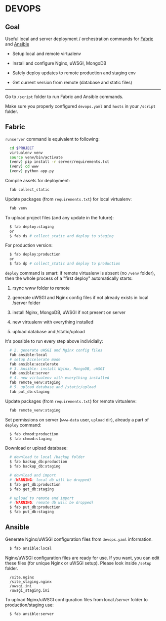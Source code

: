 DEVOPS
======

Goal
----

Useful local and server deployment / orchestration commands for
[Fabric](http://http://docs.fabfile.org/)
and [Ansible](http://ansible.cc)

* Setup local and remote virtualenv

* Install and configure Nginx, uWSGI, MongoDB

* Safely deploy updates to remote production and staging env

* Get current version from remote (database and static files)

---

Go to `/script` folder to run Fabric and Ansible commands.

Make sure you properly configured `devops.yaml` and `hosts` in your `/script`
folder.

Fabric
-------

`runserver` command is equivalent to following:

```bash  
  cd $PROJECT
  virtualenv venv  
  source venv/bin/activate
  (venv) pip install -r server/requirements.txt
  (venv) cd www
  (venv) python app.py
```

Compile assets for deployment:

```bash
  fab collect_static
```

Update packages (from `requirements.txt`) for local virtualenv:

```bash
  fab venv
```

To upload project files (and any update in the future):

```bash
  $ fab deploy:staging
  or
  $ fab ds # collect_static and deploy to staging
```

For production version:

```bash
  $ fab deploy:production
  or
  $ fab dp # collect_static and deploy to production
```

`deploy` command is smart: if remote virtualenv is absent (no `/venv` folder),
then the whole process of a "first deploy" automatically starts:

1. rsync www folder to remote

2. generate uWSGI and Nginx config files if not already exists in local /server folder

3. install Nginx, MongoDB, uWSGI if not present on server

4. new virtualenv with everything installed

5. upload database and /static/upload

It's possible to run every step above individially:

```bash  
  # 2. generate uWSGI and Nginx config files
  fab ansible:local
  # setup Accelerate mode
  fab ansible:accelerate
  # 3. Ansible: install Nginx, MongoDB, uWSGI
  fab ansible:server
  # 4. new virtualenv with everything installed
  fab remote_venv:staging
  # 5. upload database and /static/upload
  fab put_db:staging
```

Update packages (from `requirements.txt`) for remote virtualenv:

```bash
  fab remote_venv:staging
```

Set permissions on server (`www-data` user, `upload` dir),
already a part of `deploy` command:

```bash
  $ fab chmod:production
  $ fab chmod:staging  
```

Download or upload database:

```bash
  # download to local /backup folder
  $ fab backup_db:production
  $ fab backup_db:staging

  # download and import
  # (WARNING: local db will be dropped)
  $ fab get_db:production
  $ fab get_db:staging

  # upload to remote and import
  # (WARNING: remote db will be dropped)
  $ fab put_db:production
  $ fab put_db:staging
```

Ansible
-------

Generate Nginx/uWSGI configuration files from `devops.yaml` information.

```bash
  $ fab ansible:local
```

Nginx/uWSGI configuration files are ready for use.
If you want, you can edit these files (for unique Nginx or uWSGI setup).
Please look inside `/setup` folder.

```
  /site.nginx
  /site_staging.nginx
  /uwsgi.ini
  /uwsgi_staging.ini
```  

To upload Nginx/uWSGI configuration files from local */server*
folder to production/staging use:

```bash
  $ fab ansible:server
```